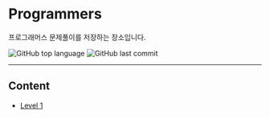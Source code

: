 # Programmers

프로그래머스 문제풀이를 저장하는 장소입니다.

![GitHub top language](https://img.shields.io/github/languages/top/sangmin-iam/Programmers?color=yellow&label=JavaScript&logo=JavaScript) ![GitHub last commit](https://img.shields.io/github/last-commit/sangmin-iam/Programmers.svg?color=cc33ff)

---

## Content

- [Level 1](https://github.com/sangmin-iam/Programmers/tree/master/src/level1)
